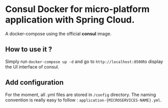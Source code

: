 # Consul Docker for micro-platform application with Spring Cloud.

A docker-compose using the official **consul** image.

## How to use it ?

Simply run `docker-compose up -d` and go to `http://localhost:8500`to display the UI interface of consul.

## Add configuration

For the moment, all .yml files are stored in `/config` directory. The naming convention is really easy to follow : `application-{MICROSERVICES-NAME}.yml`.
